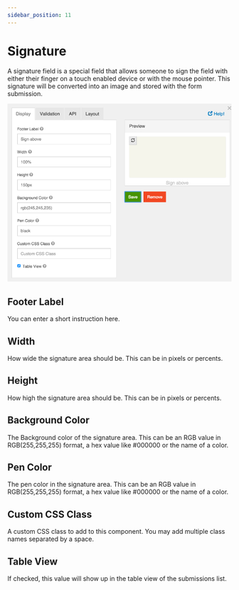 ```yaml
---
sidebar_position: 11
---
```


# Signature

A signature field is a special field that allows someone to sign the field with either their finger on a touch enabled device or with the mouse pointer. This signature will be converted into an image and stored with the form submission.

![Signature](img/signature-component.png)

## Footer Label

You can enter a short instruction here.

## Width

How wide the signature area should be. This can be in pixels or percents.

## Height

How high the signature area should be. This can be in pixels or percents.

## Background Color

The Background color of the signature area. This can be an RGB value in RGB(255,255,255) format, a hex value like #000000 or the name of a color.

## Pen Color

The pen color in the signature area. This can be an RGB value in RGB(255,255,255) format, a hex value like #000000 or the name of a color.

## Custom CSS Class

A custom CSS class to add to this component. You may add multiple class names separated by a space.

## Table View

If checked, this value will show up in the table view of the submissions list.
